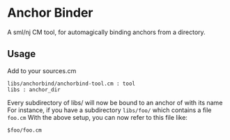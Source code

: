 # Anchor Binder

A sml/nj CM tool, for automagically binding anchors from a directory.

## Usage

Add to your sources.cm

```
libs/anchorbind/anchorbind-tool.cm : tool
libs : anchor_dir
```

Every subdirectory of libs/ will now be bound to an anchor of with its name
For instance, if you have a subdirectory `libs/foo/` which contains a file `foo.cm`
With the above setup, you can now refer to this file like:

```
$foo/foo.cm
```
